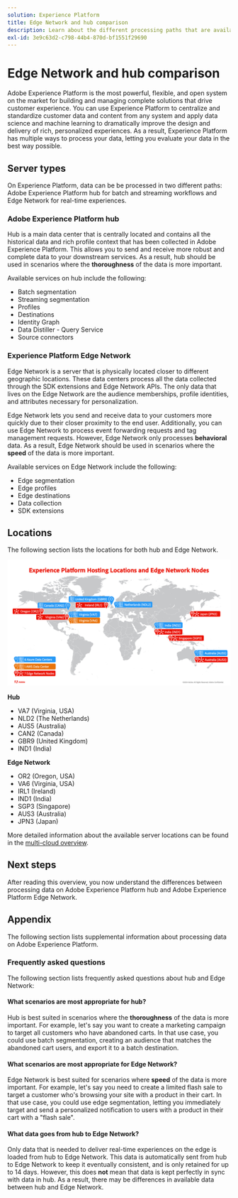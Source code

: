 ```yaml
---
solution: Experience Platform
title: Edge Network and hub comparison
description: Learn about the different processing paths that are available to use on Adobe Experience Platform.
exl-id: 3e9c63d2-c798-44b4-870d-bf1551f29690
---
```

# Edge Network and hub comparison

Adobe Experience Platform is the most powerful, flexible, and open system on the market for building and managing complete solutions that drive customer experience. You can use Experience Platform to centralize and standardize customer data and content from any system and apply data science and machine learning to dramatically improve the design and delivery of rich, personalized experiences. As a result, Experience Platform has multiple ways to process your data, letting you evaluate your data in the best way possible.

## Server types

On Experience Platform, data can be be processed in two different paths: Adobe Experience Platform hub for batch and streaming workflows and Edge Network for real-time experiences.

### Adobe Experience Platform hub

Hub is a main data center that is centrally located and contains all the historical data and rich profile context that has been collected in Adobe Experience Platform. This allows you to send and receive more robust and complete data to your downstream services. As a result, hub should be used in scenarios where the **thoroughness** of the data is more important.

Available services on hub include the following:

- Batch segmentation
- Streaming segmentation
- Profiles
- Destinations
- Identity Graph
- Data Distiller - Query Service
- Source connectors

### Experience Platform Edge Network

Edge Network is a server that is physically located closer to different geographic locations. These data centers process all the data collected through the SDK extensions and Edge Network APIs. The only data that lives on the Edge Network are the audience memberships, profile identities, and attributes necessary for personalization.

Edge Network lets you send and receive data to your customers more quickly due to their closer proximity to the end user. Additionally, you can use Edge Network to process event forwarding requests and tag management requests. However, Edge Network only processes **behavioral** data. As a result, Edge Network should be used in scenarios where the **speed** of the data is more important. 

Available services on Edge Network include the following:

- Edge segmentation
- Edge profiles
- Edge destinations
- Data collection
- SDK extensions

## Locations

The following section lists the locations for both hub and Edge Network.

![A diagram that lists the different locations for both hub and Edge Network servers.](./images/servers/platform-server-locations.png)

**Hub**

- VA7 (Virginia, USA)
- NLD2 (The Netherlands)
- AUS5 (Australia)
- CAN2 (Canada)
- GBR9 (United Kingdom)
- IND1 (India)

**Edge Network**

- OR2 (Oregon, USA)
- VA6 (Virginia, USA)
- IRL1 (Ireland)
- IND1 (India)
- SGP3 (Singapore)
- AUS3 (Australia)
- JPN3 (Japan)

More detailed information about the available server locations can be found in the [multi-cloud overview](./multi-cloud.md#available-cloud-regions).

## Next steps

After reading this overview, you now understand the differences between processing data on Adobe Experience Platform hub and Adobe Experience Platform Edge Network.

## Appendix

The following section lists supplemental information about processing data on Adobe Experience Platform.

### Frequently asked questions

The following section lists frequently asked questions about hub and Edge Network:

#### What scenarios are most appropriate for hub?

Hub is best suited in scenarios where the **thoroughness** of the data is more important. For example, let's say you want to create a marketing campaign to target all customers who have abandoned carts. In that use case, you could use batch segmentation, creating an audience that matches the abandoned cart users, and export it to a batch destination.

#### What scenarios are most appropriate for Edge Network?

Edge Network is best suited for scenarios where **speed** of the data is more important. For example, let's say you need to create a limited flash sale to target a customer who's browsing your site with a product in their cart. In that use case, you could use edge segmentation, letting you immediately target and send a personalized notification to users with a product in their cart with a "flash sale".

#### What data goes from hub to Edge Network?

Only data that is needed to deliver real-time experiences on the edge is loaded from hub to Edge Network. This data is automatically sent from hub to Edge Network to keep it eventually consistent, and is only retained for up to 14 days. However, this does **not** mean that data is kept perfectly in sync with data in hub. As a result, there may be differences in available data between hub and Edge Network.
